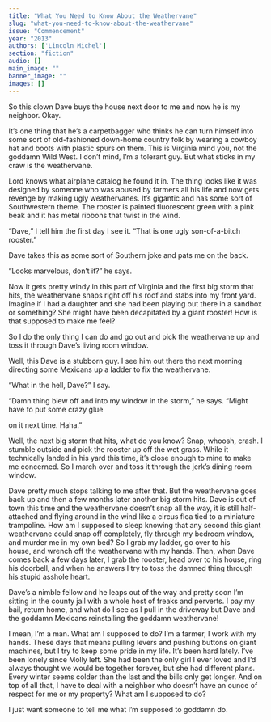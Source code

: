```yaml
---
title: "What You Need to Know About the Weathervane"
slug: "what-you-need-to-know-about-the-weathervane"
issue: "Commencement"
year: "2013"
authors: ['Lincoln Michel']
section: "fiction"
audio: []
main_image: ""
banner_image: ""
images: []
---
```

So this clown Dave buys the house next door to me and now he is my neighbor. Okay. 

It’s one thing that he’s a carpetbagger who thinks he can turn himself into some sort of old-fashioned down-home country folk by wearing a cowboy hat and boots with plastic spurs on them. This is Virginia mind you, not the goddamn Wild West. I don’t mind, I’m a tolerant guy. But what sticks in my craw is the weathervane. 

Lord knows what airplane catalog he found it in. The thing looks like it was designed by someone who was abused by farmers all his life and now gets revenge by making ugly weathervanes. It’s gigantic and has some sort of Southwestern theme. The rooster is painted fluorescent green with a pink beak and it has metal ribbons that twist in the wind. 

“Dave,” I tell him the first day I see it. “That is one ugly son-of-a-bitch rooster.”

Dave takes this as some sort of Southern joke and pats me on the back. 

“Looks marvelous, don’t it?” he says.

Now it gets pretty windy in this part of Virginia and the first big storm that hits, the weathervane snaps right off his roof and stabs into my front yard. Imagine if I had a daughter and she had been playing out there in a sandbox or something? She might have been decapitated by a giant rooster! How is that supposed to make me feel?

So I do the only thing I can do and go out and pick the weathervane up and toss it through Dave’s living room window. 

Well, this Dave is a stubborn guy. I see him out there the next morning directing some Mexicans up a ladder to fix the weathervane.

“What in the hell, Dave?” I say.

“Damn thing blew off and into my window in the storm,” he says. “Might have to put some crazy glue 

on it next time. Haha.”

Well, the next big storm that hits, what do you know? Snap, whoosh, crash. I stumble outside and pick the rooster up off the wet grass. While it technically landed in his yard this time, it’s close enough to mine to make me concerned. So I march over and toss it through the jerk’s dining room window. 

Dave pretty much stops talking to me after that. But the weathervane goes back up and then a few months later another big storm hits. Dave is out of town this time and the weathervane doesn’t snap all the way, it is still half-attached and flying around in the wind like a circus flea tied to a miniature trampoline. How am I supposed to sleep knowing that any second this giant weathervane could snap off completely, fly through my bedroom window, and murder me in my own bed? So I grab my ladder, go over to his house, and wrench off the weathervane with my hands. Then, when Dave comes back a few days later, I grab the rooster, head over to his house, ring his doorbell, and when he answers I try to toss the damned thing through his stupid asshole heart. 

Dave’s a nimble fellow and he leaps out of the way and pretty soon I’m sitting in the county jail with a whole host of freaks and perverts. I pay my bail, return home, and what do I see as I pull in the driveway but Dave and the goddamn Mexicans reinstalling the goddamn weathervane!

I mean, I’m a man. What am I supposed to do? I’m a farmer, I work with my hands. These days that means pulling levers and pushing buttons on giant machines, but I try to keep some pride in my life. It’s been hard lately. I’ve been lonely since Molly left. She had been the only girl I ever loved and I’d always thought we would be together forever, but she had different plans. Every winter seems colder than the last and the bills only get longer. And on top of all that, I have to deal with a neighbor who doesn’t have an ounce of respect for me or my property? What am I supposed to do? 

I just want someone to tell me what I’m supposed to goddamn do. 

